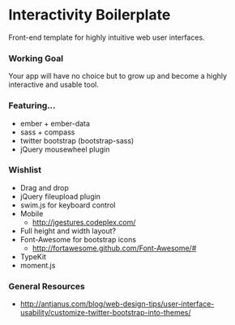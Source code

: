 # Interactivity Boilerplate #

Front-end template for highly intuitive web user interfaces.

### Working Goal ###

Your app will have no choice but to grow up and become a highly interactive and usable tool.

### Featuring... ###

- ember + ember-data
- sass + compass
- twitter bootstrap (bootstrap-sass)
- jQuery mousewheel plugin

### Wishlist ###

- Drag and drop
- jQuery fileupload plugin
- swim.js for keyboard control
- Mobile
	- http://jgestures.codeplex.com/
- Full height and width layout?
- Font-Awesome for bootstrap icons
	- http://fortawesome.github.com/Font-Awesome/#
- TypeKit
- moment.js

### General Resources ###

- http://antjanus.com/blog/web-design-tips/user-interface-usability/customize-twitter-bootstrap-into-themes/